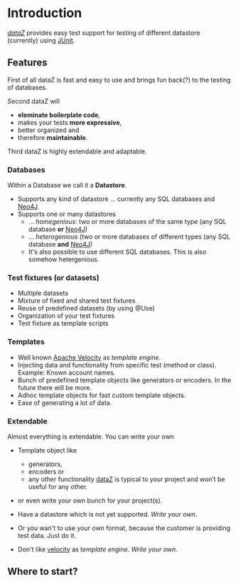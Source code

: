 # Introduction

[_dataZ_][dz] provides easy test support for testing of different datastore (currently) using [JUnit][ju].

## Features

First of all dataZ is fast and easy to use and brings fun back(?) to the testing of databases. 


Second dataZ will 
- __eleminate boilerplate code__, 
- makes your tests __more expressive__, 
- better organized and 
- therefore __maintainable__.

Third dataZ is highly extendable and adaptable.

### Databases

Within a Database we call it a __Datastore__.

- Supports any kind of datastore 
 ... currently any SQL databases and [Neo4J][n4j].
- Supports one or many datastores
	*  ... _homegenious_: two or more databases of the same type (any SQL database __or__ [Neo4J][n4j])
	*  ... _heterogenious_ (two or more databases of different types (any SQL database __and__ [Neo4J][n4j])
	*  It's also possible to use different SQL databases. This is also somehow hetergenious.
	

### Test fixtures (or datasets)

- Multiple datasets
- Mixture of fixed and shared test fixtures
- Reuse of predefined datasets (by using @Use)
- Organization of your test fixtures
- Test fixture as template scripts

### Templates

- Well known [Apache Velocity][vc] as _template engine_.
- Injecting data and functionality from specific test (method or class). Example: Known account names.
- Bunch of predefined template objects like generators or encoders. In the future there will be more.
- Adhoc template objects for fast custom template objects.
- Ease of generating a lot of data.

### Extendable

Almost everything is extendable. You can write your own 

- Template object like 
	- generators, 
	- encoders or
	- any other functionality [dataZ][dz] is typical to your project and won’t be useful for any other.
- or even write your own bunch for your project(s).

- Have a datastore which is not yet supported. _Write your own_.
- Or you wan't to use your own format, because the customer is providing test data. Just do it.

- Don't like [velocity][vc] as _template engine_. _Write your own_.

## Where to start?




[dz]: http://github.com/dataz "dataZ@github"
[n4j]: http://neo4j.com/ "Home of Neo4J"
[ju]: http://junit.org/ "Home of JUnit"
[vc]: http://velocity.apache.org/ "Home of Apache Velocity"

